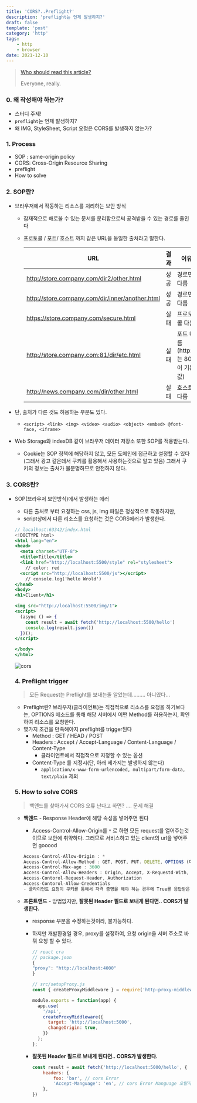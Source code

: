```yaml
---
title: 'CORS?..Preflight?'
description: 'preflight는 언제 발생하지?'
draft: false
template: 'post'
category: 'http'
tags:
    - http
    - browser
date: 2021-12-10
---
```


> [Who should read this article?](https://developer.mozilla.org/en-US/docs/Web/HTTP/CORS#who_should_read_this_article)
>
> Everyone, really.

### 0. 왜 작성해야 하는가?

-   스터디 주제!
-   `preflight`는 언제 발생하지?
-   왜 IMG, StyleSheet, Script 요청은 CORS를 발생하지 않는가?

### 1. Process

-   SOP : same-origin policy
-   CORS: Cross-Origin Resource Sharing
-   preflight
-   How to solve

### 2. SOP란?

-   브라우저에서 작동하는 리소스를 처리하는 보안 방식

    -   잠재적으로 해로울 수 있는 문서를 분리함으로써 공격받을 수 있는 경로를 줄인다
    -   프로토콜 / 포트/ 호스트 까지 같은 URL을 동일한 출처라고 말한다.

        | URL                                             | 결과 | 이유                              |
        | ----------------------------------------------- | ---- | --------------------------------- |
        | http://store.company.com/dir2/other.html        | 성공 | 경로만 다름                       |
        | http://store.company.com/dir/inner/another.html | 성공 | 경로만 다름                       |
        | https://store.company.com/secure.html           | 실패 | 프로토콜 다름                     |
        | http://store.company.com:81/dir/etc.html        | 실패 | 포트 다름 (http://는 80이 기본값) |
        | http://news.company.com/dir/other.html          | 실패 | 호스트 다름                       |

-   단, 출처가 다른 것도 허용하는 부분도 있다.
    -   `<script> <link> <img> <video> <audio> <object> <embed> @font-face, <iframe>`
-   Web Storage와 indexDB 같이 브라우저 데이터 저장소 또한 SOP를 적용받는다.
    -   Cookie는 SOP 정책에 해당하지 않고, 모든 도메인에 접근하고 설정할 수 있다(그래서 광고 같은데서 쿠키를 활용해서 사용하는것으로 알고 있음) 그래서 쿠키의 정보는 출처가 불분명하므로 안전하지 않다.

### 3. CORS란?

-   SOP(브라우저 보안방식)에서 발생하는 에러

    -   다른 출처로 부터 요청하는 css, js, img 파일은 정상적으로 작동하지만,
    -   script상에서 다른 리소스를 요청하는 것은 CORS에러가 발생한다.

    ```jsx
    // localhost:63342/index.html
    <!DOCTYPE html>
    <html lang="en">
    <head>
      <meta charset="UTF-8">
      <title>Title</title>
      <link href="http://localhost:5500/style" rel="stylesheet">
    	// color: red
      <script src="http://localhost:5500/js"></script>
    	// console.log('hello Wrold')
    </head>
    <body>
    <h1>Client</h1>

    <img src="http://localhost:5500/img/1">
    <script>
      (async () => {
        const result = await fetch('http://localhost:5500/hello')
        console.log(result.json())
      })();
    </script>

    </body>
    </html>
    ```

    ![cors](../../assets/cors_console.png)

    ### 4. Preflight trigger

    > 모든 Request는 Preflight를 보내는줄 알았는데......... 아니였다...

    -   Preflight란? 브라우저(클라이언트)는 직접적으로 리소스를 요청을 하기보다는, OPTIONS 메소드를 통해 해당 서버에서 어떤 Method를 허용하는지, 확인하여 리소스를 요청한다.
    -   몇가지 조건을 만족해야지 preflight를 trigger된다
        -   Method : GET / HEAD / POST
        -   Headers : Accept / Accept-Language / Content-Language / Content-Type
            -   클라이언트에서 직접적으로 지정할 수 있는 옵션
        -   Content-Type 를 지정시(단, 아래 세가지는 발생하지 않는다)
            -   `application/x-www-form-urlencoded, multipart/form-data, text/plain` 제외

    ### 5. How to solve CORS

    > 백앤드를 찾아가서 CORS 오류 난다고 하면? .... 문제 해결

    -   **백앤드** - Response Header에 해당 속성을 넣어주면 된다

        -   Access-Control-Allow-Origin를 `*` 로 하면 모든 request를 열어주는것이므로 보안에 취약하다. 그러므로 서비스하고 있는 client의 url을 넣어주면 gooood

        ```jsx
        Access-Control-Allow-Origin : *
        Access-Control-Allow-Method : GET, POST, PUT. DELETE, OPTIONS (디폴트는 GET, POST)
        Access-Control-Max-age : 3600
        Access-Control-Allow-Headers : Origin, Accept, X-Requestd-With, Content-Type,Access-Contorol-Request-Method,
        Access-Contorol-Request-Header, Authorization
        Access-Contorol-Allow-Credentials
        - 클라이언트 요청이 쿠키를 통해서 자격 증명을 해야 하는 경우에 True를 응답받은 클라이언트는 실제 용청시 서버에서  정의도니 규격의 인증값이 담긴 쿠키를 같이 보내야한다.
        ```

    -   **프론트앤드** - 방법없지만, **잘못된 Header 필드로 보내게 된다면.. CORS가 발생한다.**

        -   response 부분을 수정하는것이라, 불가능하다.
        -   하지만 개발환경일 경우, proxy를 설정하여, 요청 origin을 서버 주소로 바꿔 요청 할 수 있다.

            ```jsx
            // react cra
            // package.json
            {
            "proxy": "http://localhost:4000"
            }

            // src/setupProxy.js
            const { createProxyMiddleware } = require('http-proxy-middleware');

            module.exports = function(app) {
              app.use(
                '/api',
                createProxyMiddleware({
                  target: 'http://localhost:5000',
                  changeOrigin: true,
                })
              );
            };
            ```

        -   **잘못된 Header 필드로 보내게 된다면.. CORS가 발생한다.**

            ```jsx
            const result = await fetch('http://localhost:5000/hello', {
                headers: {
                    foo: 'bar', // cors Error
                    'Accept-Manguage': 'en', // cors Error Manguage 오탈자!
                },
            })
            ```
